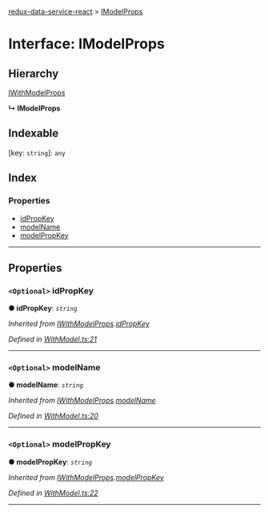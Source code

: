 [redux-data-service-react](../README.md) > [IModelProps](../interfaces/imodelprops.md)

# Interface: IModelProps

## Hierarchy

 [IWithModelProps](iwithmodelprops.md)

**↳ IModelProps**

## Indexable

\[key: `string`\]:&nbsp;`any`
## Index

### Properties

* [idPropKey](imodelprops.md#idpropkey)
* [modelName](imodelprops.md#modelname)
* [modelPropKey](imodelprops.md#modelpropkey)

---

## Properties

<a id="idpropkey"></a>

### `<Optional>` idPropKey

**● idPropKey**: *`string`*

*Inherited from [IWithModelProps](iwithmodelprops.md).[idPropKey](iwithmodelprops.md#idpropkey)*

*Defined in [WithModel.ts:21](https://github.com/Rediker-Software/redux-data-service-react/blob/a3ddc60/src/WithModel.ts#L21)*

___
<a id="modelname"></a>

### `<Optional>` modelName

**● modelName**: *`string`*

*Inherited from [IWithModelProps](iwithmodelprops.md).[modelName](iwithmodelprops.md#modelname)*

*Defined in [WithModel.ts:20](https://github.com/Rediker-Software/redux-data-service-react/blob/a3ddc60/src/WithModel.ts#L20)*

___
<a id="modelpropkey"></a>

### `<Optional>` modelPropKey

**● modelPropKey**: *`string`*

*Inherited from [IWithModelProps](iwithmodelprops.md).[modelPropKey](iwithmodelprops.md#modelpropkey)*

*Defined in [WithModel.ts:22](https://github.com/Rediker-Software/redux-data-service-react/blob/a3ddc60/src/WithModel.ts#L22)*

___

